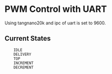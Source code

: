 # PWM Control with UART

Using tangnano20k and ipc of uart is set to 9600.

## Current States

```
    IDLE 
    DELIVERY 
    TOP 
    INCREMENT 
    DECREMENT 
```




